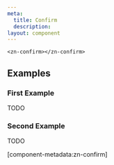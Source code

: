 ```yaml
---
meta:
  title: Confirm
  description:
layout: component
---
```


```html:preview
<zn-confirm></zn-confirm>
```

## Examples

### First Example

TODO

### Second Example

TODO

[component-metadata:zn-confirm]
